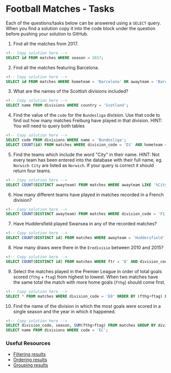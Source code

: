 # Football Matches - Tasks

Each of the questions/tasks below can be answered using a `SELECT` query. When you find a solution copy it into the code block under the question before pushing your solution to GitHub.

1) Find all the matches from 2017.

```sql
<!-- Copy solution here -->
SELECT id FROM matches WHERE season = 2017;

```

2) Find all the matches featuring Barcelona.

```sql
<!-- Copy solution here -->
SELECT id FROM matches WHERE hometeam = 'Barcelona' OR awayteam = 'Barcelona';

```

3) What are the names of the Scottish divisions included?

```sql
<!-- Copy solution here -->
SELECT name FROM divisions WHERE country = 'Scotland';

```

4) Find the value of the `code` for the `Bundesliga` division. Use that code to find out how many matches Freiburg have played in that division. HINT: You will need to query both tables

```sql
<!-- Copy solution here -->
SELECT code FROM divisions WHERE name = 'Bundesliga';
SELECT COUNT(id) FROM matches WHERE division_code = 'D1' AND hometeam = 'Freiburg' OR awayteam = 'Freiburg';


```

5)  Find the teams which include the word "City" in their name. HINT: Not every team has been entered into the database with their full name, eg. `Norwich City` are listed as `Norwich`. If your query is correct it should return four teams.

```sql
<!-- Copy solution here -->
SELECT COUNT(DISTINCT awayteam) FROM matches WHERE awayteam LIKE '%City%';

```

6) How many different teams have played in matches recorded in a French division?

```sql
<!-- Copy solution here -->
SELECT COUNT(DISTINCT awayteam) FROM matches WHERE division_code = 'F1' OR division_code = 'F2';

```

7) Have Huddersfield played Swansea in any of the recorded matches?

```sql
<!-- Copy solution here -->
SELECT COUNT(DISTINCT id) FROM matches WHERE awayteam = 'Huddersfield' AND hometeam = 'Swansea' OR awayteam = 'Swansea' AND hometeam = 'Huddersfield';

```

8) How many draws were there in the `Eredivisie` between 2010 and 2015?

```sql
<!-- Copy solution here -->
SELECT COUNT(DISTINCT id) FROM matches WHERE ftr = 'D' AND division_code = 'N1' AND season >=2010 AND season <=2015;

```

9) Select the matches played in the Premier League in order of total goals scored (`fthg` + `ftag`) from highest to lowest. When two matches have the same total the match with more home goals (`fthg`) should come first. 

```sql
<!-- Copy solution here -->
SELECT * FROM matches WHERE division_code = 'E0' ORDER BY (fthg+ftag) DESC, fthg DESC;


```

10) Find the name of the division in which the most goals were scored in a single season and the year in which it happened.

```sql
<!-- Copy solution here -->
SELECT division_code, season, SUM(fthg+ftag) FROM matches GROUP BY division_code, season ORDER BY sum DESC;
SELECT name FROM divisions WHERE code = 'EC';

```

### Useful Resources

- [Filtering results](https://www.w3schools.com/sql/sql_where.asp)
- [Ordering results](https://www.w3schools.com/sql/sql_orderby.asp)
- [Grouping results](https://www.w3schools.com/sql/sql_groupby.asp)